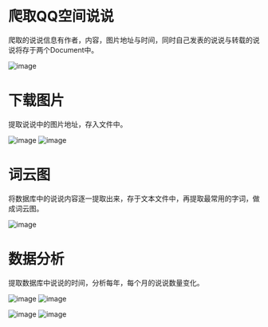 #  爬取QQ空间说说

爬取的说说信息有作者，内容，图片地址与时间，同时自己发表的说说与转载的说说将存于两个Document中。

![image](https://github.com/DRNTT/SpiderImage/blob/master/qzone/ss.png?raw=true)

# 下载图片

提取说说中的图片地址，存入文件中。

![image](https://github.com/DRNTT/SpiderImage/blob/master/qzone/save_image.png?raw=true)
![image](https://github.com/DRNTT/SpiderImage/blob/master/qzone/save_image2.png?raw=true)

# 词云图

将数据库中的说说内容逐一提取出来，存于文本文件中，再提取最常用的字词，做成词云图。

![image](https://github.com/DRNTT/SpiderImage/blob/master/qzone/cloudimage.png?raw=true)

# 数据分析

提取数据库中说说的时间，分析每年，每个月的说说数量变化。

![image](https://github.com/DRNTT/SpiderImage/blob/master/qzone/tiaoxingzong.png)
![image](https://github.com/DRNTT/SpiderImage/blob/master/qzone/tiaoxingfen.png)

![image](https://github.com/DRNTT/SpiderImage/blob/master/qzone/zhexian.png)
![image](https://github.com/DRNTT/SpiderImage/blob/master/qzone/zhexianfen.png)
